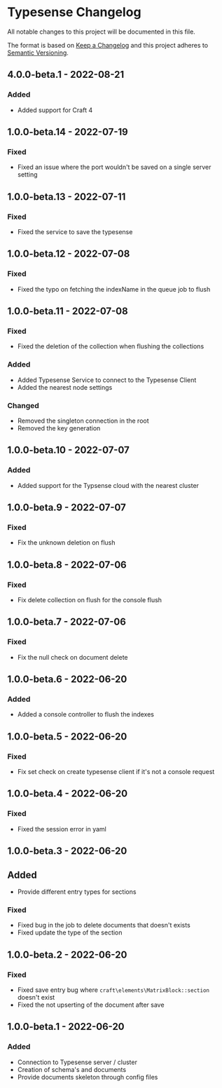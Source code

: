 # Typesense Changelog

All notable changes to this project will be documented in this file.

The format is based on [Keep a Changelog](http://keepachangelog.com/) and this project adheres to [Semantic Versioning](http://semver.org/).

## 4.0.0-beta.1 - 2022-08-21
### Added
- Added support for Craft 4

## 1.0.0-beta.14 - 2022-07-19
### Fixed
- Fixed an issue where the port wouldn't be saved on a single server setting

## 1.0.0-beta.13 - 2022-07-11
### Fixed
- Fixed the service to save the typesense

## 1.0.0-beta.12 - 2022-07-08
### Fixed
- Fixed the typo on fetching the indexName in the queue job to flush

## 1.0.0-beta.11 - 2022-07-08
### Fixed
- Fixed the deletion of the collection when flushing the collections

### Added
- Added Typesense Service to connect to the Typesense Client
- Added the nearest node settings

### Changed
- Removed the singleton connection in the root
- Removed the key generation

## 1.0.0-beta.10 - 2022-07-07
### Added
- Added support for the Typsense cloud with the nearest cluster

## 1.0.0-beta.9 - 2022-07-07
### Fixed
- Fix the unknown deletion on flush

## 1.0.0-beta.8 - 2022-07-06
### Fixed
- Fix delete collection on flush for the console flush

## 1.0.0-beta.7 - 2022-07-06
### Fixed
- Fix the null check on document delete

## 1.0.0-beta.6 - 2022-06-20
### Added
- Added a console controller to flush the indexes

## 1.0.0-beta.5 - 2022-06-20
### Fixed
- Fix set check on create typesense client if it's not a console request

## 1.0.0-beta.4 - 2022-06-20
### Fixed
- Fixed the session error in yaml

## 1.0.0-beta.3 - 2022-06-20
## Added
- Provide different entry types for sections

### Fixed
- Fixed bug in the job to delete documents that doesn't exists
- Fixed update the type of the section

## 1.0.0-beta.2 - 2022-06-20
### Fixed
- Fixed save entry bug where `craft\elements\MatrixBlock::section` doesn't exist
- Fixed the not upserting of the document after save

## 1.0.0-beta.1 - 2022-06-20
### Added
- Connection to Typesense server / cluster
- Creation of schema's and documents
- Provide documents skeleton through config files
